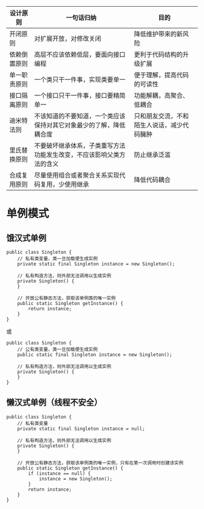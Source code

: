| **设计原则** | **一句话归纳**                                               | **目的**                                   |
| ------------ | ------------------------------------------------------------ | ------------------------------------------ |
| 开闭原则     | 对扩展开放，对修改关闭                                       | 降低维护带来的新风险                       |
| 依赖倒置原则 | 高层不应该依赖低层，要面向接口编程                           | 更利于代码结构的升级扩展                   |
| 单一职责原则 | 一个类只干一件事，实现类要单一                               | 便于理解，提高代码的可读性                 |
| 接口隔离原则 | 一个接口只干一件事，接口要精简单一                           | 功能解耦，高聚合、低耦合                   |
| 迪米特法则   | 不该知道的不要知道，一个类应该保持对其它对象最少的了解，降低耦合度 | 只和朋友交流，不和陌生人说话，减少代码臃肿 |
| 里氏替换原则 | 不要破坏继承体系，子类重写方法功能发生改变，不应该影响父类方法的含义 | 防止继承泛滥                               |
| 合成复用原则 | 尽量使用组合或者聚合关系实现代码复用，少使用继承             | 降低代码耦合                               |

# 单例模式
## 饿汉式单例
~~~
public class Singleton {
    // 私有类变量，类一旦加载便生成实例
    private static final Singleton instance = new Singleton();
    
    // 私有构造方法，则外部无法调用以生成实例
    private Singleton() {
    }
    
    // 开放公有静态方法，获取该单例类的唯一实例
    public static Singleton getInstance() {
        return instance;
    }
}
~~~
或
~~~
public class Singleton {
    // 公有类变量，类一旦加载便生成实例
    public static final Singleton instance = new Singleton();
    
    // 私有构造方法，则外部无法调用以生成实例
    private Singleton() {
    }
}
~~~
## 懒汉式单例（线程不安全）
~~~
public class Singleton {
    // 私有类变量
    private static final Singleton instance = null;
    
    // 私有构造方法，则外部无法调用以生成实例
    private Singleton() {
    }
    
    // 开放公有静态方法，获取该单例类的唯一实例，只有在第一次调用时创建该实例
    public static Singleton getInstance() {
        if (instance == null) {
            instance = new Singleton();
        }
        return instance;
    }
}
~~~
